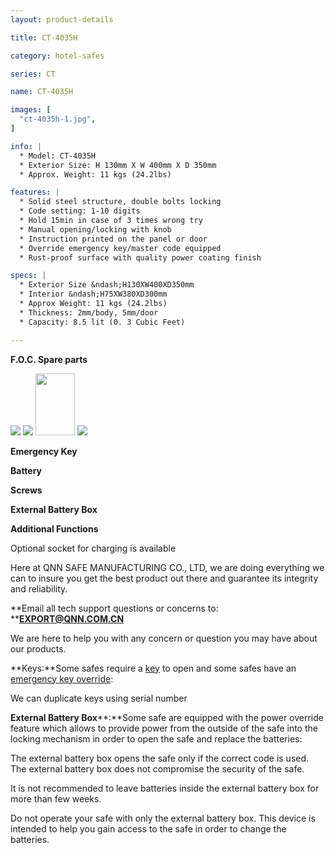 ```yaml
---
layout: product-details

title: CT-4035H

category: hotel-safes

series: CT

name: CT-4035H

images: [
  "ct-4035h-1.jpg",
]

info: |
  * Model: CT-4035H
  * Exterior Size: H 130mm X W 400mm X D 350mm
  * Approx. Weight: 11 kgs (24.2lbs)

features: |
  * Solid steel structure, double bolts locking
  * Code setting: 1-10 digits
  * Hold 15min in case of 3 times wrong try
  * Manual opening/locking with knob
  * Instruction printed on the panel or door
  * Override emergency key/master code equipped
  * Rust-proof surface with quality power coating finish

specs: |
  * Exterior Size &ndash;H130XW400XD350mm
  * Interior &ndash;H75XW380XD300mm
  * Approx Weight: 11 kgs (24.2lbs)
  * Thickness: 2mm/body, 5mm/door
  * Capacity: 8.5 lit (0. 3 Cubic Feet)

---
```


**F.O.C. Spare parts**

<img src="{IMAGE_CDN}/ct-4035h-2.jpg" />

<img src="{IMAGE_CDN}/ct-4035h-3.jpg" />

<img alt="" src="{IMAGE_CDN}/ct-4035h-4.jpg" style="width: 63px; height: 99px;" />

<img src="{IMAGE_CDN}/ct-4035h-5.jpg" />

**Emergency Key**

**Battery**

**Screws**

**External Battery Box**

**Additional Functions**

Optional socket for charging is available

Here at QNN SAFE MANUFACTURING CO., LTD, we are doing everything we can to insure you get the best product out there and guarantee its integrity and reliability.

**Email all tech support questions or concerns to: ****<a href="mailto:EXPORT@QNN.COM.CN">EXPORT@QNN.COM.CN</a>**

We are here to help you with any concern or question you may have about our products.

**Keys:**Some safes require a <a href="http://www.protexsafe.com/Articles.asp?ID=319" target="_blank">key</a> to open and some safes have an <a href="http://www.protexsafe.com/Articles.asp?ID=320" target="_blank">emergency key override</a>:

We can duplicate keys using serial number

**External Battery Box****:**Some safe are equipped with the power override feature which allows to provide power from the outside of the safe into the locking mechanism in order to open the safe and replace the batteries:

The external battery box opens the safe only if the correct code is used. The external battery box does not compromise the security of the safe.

It is not recommended to leave batteries inside the external battery box for more than few weeks.

Do not operate your safe with only the external battery box. This device is intended to help you gain access to the safe in order to change the batteries.
